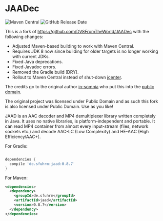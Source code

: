 # JAADec

![Maven Central](https://img.shields.io/maven-central/v/de.sfuhrm/jaad)
![GitHub Release Date](https://img.shields.io/github/release-date/sfuhrm/JAADec)

This is a fork of https://github.com/DV8FromTheWorld/JAADec with the following changes:
* Adjusted Maven-based building to work with Maven Central.
* Requires JDK 8 now since building for older targets is no longer working with current JDKs.
* Fixed Java deprecations.
* Fixed Javadoc errors.
* Removed the Gradle build (DRY).
* Rollout to Maven Central instead of shut-down [jcenter](https://blog.gradle.org/jcenter-shutdown).

The credits go to the original author [in-somnia](https://sourceforge.net/u/in-somnia/profile/) who put this into the [public domain](https://sourceforge.net/p/jaadec/code/157/).

The original project was licensed under Public Domain and as such this fork is also licensed under Public Domain. Use as you like!

JAAD is an AAC decoder and MP4 demultiplexer library written completely in Java. It uses no native libraries, is platform-independent and portable. It can read MP4 container from almost every input-stream (files, network sockets etc.) and decode AAC-LC (Low Complexity) and HE-AAC (High Efficiency/AAC+).

<p>
For Gradle:

```groovy

dependencies {
  compile 'de.sfuhrm:jaad:0.8.7'
}
```
<p>
For Maven:

```xml
<dependencies>
  <dependency>
    <groupId>de.sfuhrm</groupId>
    <artifactId>jaad</artifactId>
    <version>0.8.7</version>
  </dependency>
</dependencies>
```
